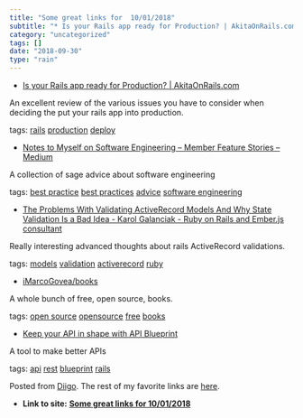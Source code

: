 ```yaml
---
title: "Some great links for  10/01/2018"
subtitle: "* Is your Rails app ready for Production? | AkitaOnRails.com"
category: "uncategorized"
tags: []
date: "2018-09-30"
type: "rain"
---
```

* [Is your Rails app ready for Production? | AkitaOnRails.com](<http://www.akitaonrails.com/2016/03/22/is-your-rails-app-ready-for-production>)

An excellent review of the various issues you have to consider when deciding
the put your rails app into production.

tags: [rails](<https://www.diigo.com/user/pitosalas/rails>)
[production](<https://www.diigo.com/user/pitosalas/production>)
[deploy](<https://www.diigo.com/user/pitosalas/deploy>)

  * [Notes to Myself on Software Engineering – Member Feature Stories – Medium](<https://medium.com/s/story/notes-to-myself-on-software-engineering-c890f16f4e4d>)

A collection of sage advice about software engineering

tags: [best practice](<https://www.diigo.com/user/pitosalas/best practice>)
[best practices](<https://www.diigo.com/user/pitosalas/best practices>)
[advice](<https://www.diigo.com/user/pitosalas/advice>) [software
engineering](<https://www.diigo.com/user/pitosalas/software engineering>)

  * [The Problems With Validating ActiveRecord Models And Why State Validation Is a Bad Idea - Karol Galanciak - Ruby on Rails and Ember.js consultant](<https://karolgalanciak.com/blog/2018/09/30/the-problems-with-validating-activerecord-models-and-why-state-validation-is-a-bad-idea/>)

Really interesting advanced thoughts about rails ActiveRecord validations.

tags: [models](<https://www.diigo.com/user/pitosalas/models>)
[validation](<https://www.diigo.com/user/pitosalas/validation>)
[activerecord](<https://www.diigo.com/user/pitosalas/activerecord>)
[ruby](<https://www.diigo.com/user/pitosalas/ruby>)

  * [iMarcoGovea/books](<https://github.com/iMarcoGovea/books>)

A whole bunch of free, open source, books.

tags: [open source](<https://www.diigo.com/user/pitosalas/open source>)
[opensource](<https://www.diigo.com/user/pitosalas/opensource>)
[free](<https://www.diigo.com/user/pitosalas/free>)
[books](<https://www.diigo.com/user/pitosalas/books>)

  * [Keep your API in shape with API Blueprint](<https://sipsandbits.com/2018/08/02/keep-your-api-in-shape-with-api-blueprint/>)

A tool to make better APIs

tags: [api](<https://www.diigo.com/user/pitosalas/api>)
[rest](<https://www.diigo.com/user/pitosalas/rest>)
[blueprint](<https://www.diigo.com/user/pitosalas/blueprint>)
[rails](<https://www.diigo.com/user/pitosalas/rails>)

Posted from [Diigo](<https://www.diigo.com>). The rest of my favorite links
are [here](<https://www.diigo.com/user/pitosalas>).


* **Link to site:** **[Some great links for  10/01/2018](None)**
